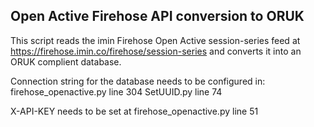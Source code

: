 ## Open Active Firehose API conversion to ORUK

This script reads the imin Firehose Open Active session-series feed at https://firehose.imin.co/firehose/session-series and converts it into an ORUK complient database.

Connection string for the database needs to be configured in:
firehose_openactive.py line 304
SetUUID.py line 74

X-API-KEY needs to be set at 
firehose_openactive.py line 51
